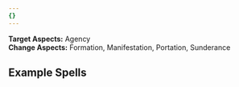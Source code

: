 ```yaml
---
{}
---
```

   
**Target Aspects:** Agency   
**Change Aspects:** Formation, Manifestation, Portation, Sunderance   
   
## Example Spells